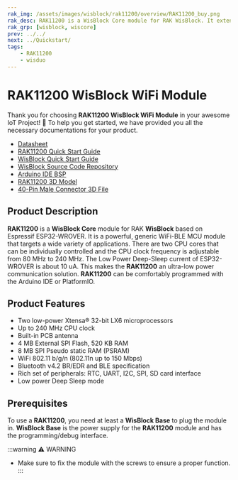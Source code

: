 ```yaml
---
rak_img: /assets/images/wisblock/rak11200/overview/RAK11200_buy.png
rak_desc: RAK11200 is a WisBlock Core module for RAK WisBlock. It extends the WisBlock series with an Espressif ESP32-WROVER module that supports WiFi-BLE functions and supply a rich resource MCU for a wide variety of applications.
rak_grp: [wisblock, wiscore]
prev: ../../
next: ../Quickstart/
tags: 
    - RAK11200
    - wisduo
---
```


# RAK11200 WisBlock WiFi Module

Thank you for choosing **RAK11200 WisBlock WiFi Module** in your awesome IoT Project! 🎉 To help you get started, we have provided you all the necessary documentations for your product.

* [Datasheet](../Datasheet/)
* [RAK11200 Quick Start Guide](../Quickstart/)
* <a href="../../Quickstart/" target="_blank">WisBlock Quick Start Guide</a>
* [WisBlock Source Code Repository](https://github.com/RAKWireless/WisBlock/)
* [Arduino IDE BSP](https://github.com/RAKWireless/RAKwireless-Arduino-BSP-Index)
* [RAK11200 3D Model](https://downloads.rakwireless.com/3D_File/WisBlock/3D_RAK11200.stp)
* [40-Pin Male Connector 3D File](https://downloads.rakwireless.com/3D_File/Accessory/WisConnector/M40S1003K6M.stp)

<!-- Yes the examples link are incorrect need update link
**Examples:** 
* [Sample Code: WiFi](https://git.rak-internal.net/product-portfolio/wisblock/wisblock-r_d/-/tree/master/WisBlock-Core/RAK11200/Software/Examples%20(Module%20specific%20examples%20for%20sensors%20and%20IO)/communications/WIFI)
* [Sample Code: BLE](https://git.rak-internal.net/product-portfolio/wisblock/wisblock-r_d/-/tree/master/WisBlock-Core/RAK11200/Software/Examples%20(Module%20specific%20examples%20for%20sensors%20and%20IO)/communications/BLE)
* [Sample Code: Weather Display](https://git.rak-internal.net/product-portfolio/wisblock/wisblock-r_d/-/tree/master/WisBlock-Core/RAK11200/Software/Solutions%20(Module%20specific%20solution%20examples)/weather_display)

-->

## Product Description

**RAK11200** is a **WisBlock Core** module for RAK **WisBlock** based on Espressif ESP32-WROVER. It is a powerful, generic WiFi-BLE MCU module that targets a wide variety of applications. There are two CPU cores that can be individually controlled and the CPU clock frequency is adjustable from 80&nbsp;MHz to 240&nbsp;MHz. The Low Power Deep-Sleep current of ESP32-WROVER is about 10&nbsp;uA. This makes the **RAK11200** an ultra-low power communication solution. **RAK11200** can be comfortably programmed with the Arduino IDE or PlatformIO.

## Product Features
 
* Two low-power Xtensa® 32-bit LX6 microprocessors      
* Up to 240&nbsp;MHz CPU clock
* Built-in PCB antenna
* 4&nbsp;MB External SPI Flash, 520&nbsp;KB RAM   
* 8&nbsp;MB SPI Pseudo static RAM (PSRAM) 
* WiFi 802.11 b/g/n (802.11n up to 150&nbsp;Mbps)     
* Bluetooth v4.2 BR/EDR and BLE specification
* Rich set of peripherals: RTC, UART, I2C, SPI, SD card interface  
* Low power Deep Sleep mode 

## Prerequisites

To use a **RAK11200**, you need at least a **WisBlock Base** to plug the module in. **WisBlock Base** is the power supply for the **RAK11200** module and has the programming/debug interface.   

:::warning ⚠️ WARNING    
- Make sure to fix the module with the screws to ensure a proper function.
:::
